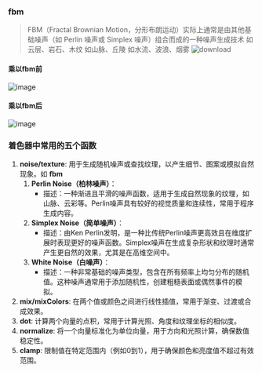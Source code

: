 ### fbm
> FBM（Fractal Brownian Motion，分形布朗运动）实际上通常是由其他基础噪声（如 Perlin 噪声或 Simplex 噪声）组合而成的一种噪声生成技术
如云层、岩石、木纹
如山脉、丘陵
如水流、波浪、烟雾
![download](https://github.com/user-attachments/assets/6d0085de-6e70-4da3-b67b-d49eb459712a)
#### 乘以fbm前
![image](https://github.com/user-attachments/assets/16ba709f-fe3b-4010-add7-29c68db8e04f)
#### 乘以fbm后
![image](https://github.com/user-attachments/assets/fdfc64d2-37ed-4aa8-8380-a8990176dbec)
### 着色器中常用的五个函数
1. **noise/texture**: 用于生成随机噪声或查找纹理，以产生细节、图案或模拟自然现象。如 **fbm**
	1. **Perlin Noise（柏林噪声）**：
	    - 描述：一种渐进且平滑的噪声函数，适用于生成自然现象的纹理，如山脉、云彩等。Perlin噪声具有较好的视觉质量和连续性，常用于程序生成内容。
	2. **Simplex Noise（简单噪声）**：
	    - 描述：由Ken Perlin发明，是一种比传统Perlin噪声更高效且在维度扩展时表现更好的噪声函数。Simplex噪声在生成复杂形状和纹理时通常产生更自然的效果，尤其是在高维空间中。
	3. **White Noise（白噪声）**：
	    - 描述：一种非常基础的噪声类型，包含在所有频率上均匀分布的随机值。这种噪声通常用于添加随机性，创建粗糙表面或偶然事件的模拟。
3. **mix/mixColors**: 在两个值或颜色之间进行线性插值，常用于渐变、过渡或合成效果。
4. **dot**: 计算两个向量的点积，常用于计算光照、角度和纹理坐标的相似度。
5. **normalize**: 将一个向量标准化为单位向量，用于方向和光照计算，确保数值稳定性。
6. **clamp**: 限制值在特定范围内（例如0到1），用于确保颜色和亮度值不超过有效范围。
